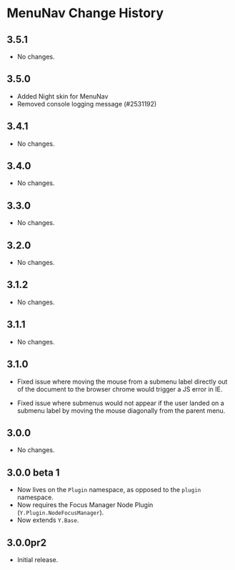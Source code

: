 MenuNav Change History
======================

3.5.1
-----

  * No changes.

3.5.0
-----

  * Added Night skin for MenuNav
  * Removed console logging message (#2531192)
   

3.4.1
-----

  * No changes.


3.4.0
-----

  * No changes.


3.3.0
-----

  * No changes.


3.2.0
-----

  * No changes.


3.1.2
-----

  * No changes.


3.1.1
-----

  * No changes.


3.1.0
-----

  * Fixed issue where moving the mouse from a submenu label directly out of the
    document to the browser chrome would trigger a JS error in IE.

  * Fixed issue where submenus would not appear if the user landed on a submenu
    label by moving the mouse diagonally from the parent menu.

3.0.0
-----

  * No changes.


3.0.0 beta 1
------------

  * Now lives on the `Plugin` namespace, as opposed to the `plugin` namespace.
  * Now requires the Focus Manager Node Plugin (`Y.Plugin.NodeFocusManager`).
  * Now extends `Y.Base`.


3.0.0pr2
--------

  * Initial release.
